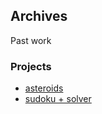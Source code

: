 ## Archives

Past work

### Projects

- [asteroids](projects/asteroids/README.md)
- [sudoku + solver](projects/sudoku/README.md)
